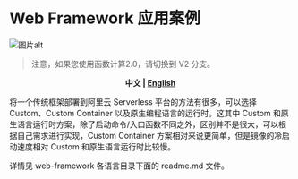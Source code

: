 # Web Framework 应用案例

![图片alt](https://serverless-article-picture.oss-cn-hangzhou.aliyuncs.com/1638188430695_20211129122031251935.png)

> 注意，如果您使用函数计算2.0，请切换到 V2 分支。

<p align="center"><b> 中文 | <a href="./readme_en.md"> English </a>  </b></p>

将一个传统框架部署到阿里云 Serverless 平台的方法有很多，可以选择 Custom、Custom Container 以及原生编程语言的运行时。这其中 Custom 和原生语言运行时方案，除了启动命令/入口函数不同之外，区别并不是很大，可以根据自己需求进行实现，Custom Container 方案相对来说更简单，但是镜像的冷启动速度相对 Custom 和原生语言运行时比较慢。

详情见 web-framework 各语言目录下面的 readme.md 文件。
